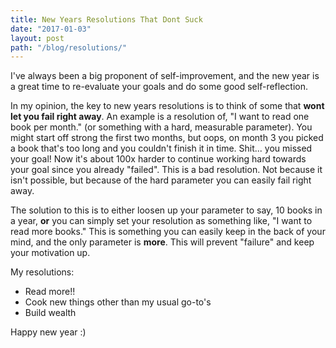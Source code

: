 ```yaml
---
title: New Years Resolutions That Dont Suck
date: "2017-01-03"
layout: post
path: "/blog/resolutions/"
---
```


I've always been a big proponent of self-improvement, and the new year is a great time to re-evaluate your goals and do some good self-reflection. 

In my opinion, the key to new years resolutions is to think of some that **wont let you fail right away**. An example is a resolution of, "I want to read one book per month." (or something with a hard, measurable parameter). You might start off strong the first two months, but oops, on month 3 you picked a book that's too long and you couldn't finish it in time. Shit... you missed your goal! Now it's about 100x harder to continue working hard towards your goal since you already "failed". This is a bad resolution. Not because it isn't possible, but because of the hard parameter you can easily fail right away.

The solution to this is to either loosen up your parameter to say, 10 books in a year, **or** you can simply set your resolution as something like, "I want to read more books." This is something you can easily keep in the back of your mind, and the only parameter is **more**. This will prevent "failure" and keep your motivation up. 

My resolutions: 
 
* Read more!!
* Cook new things other than my usual go-to's
* Build wealth


Happy new year :)
